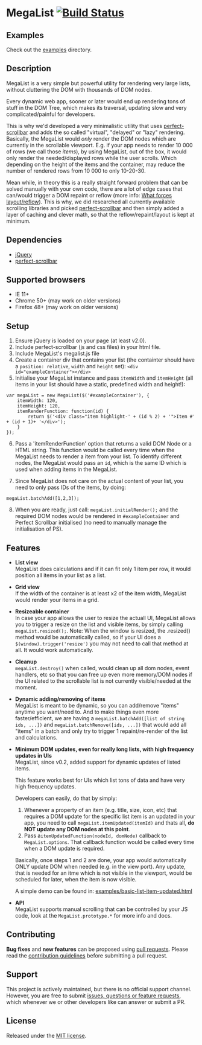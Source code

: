 # MegaList [![Build Status](https://travis-ci.org/lpetrov/megalist.svg?branch=master)](https://travis-ci.org/lpetrov/megalist)

## Examples
Check out the [examples](https://github.com/lpetrov/megalist/tree/master/examples) directory.

## Description
MegaList is a very simple but powerful utility for rendering very large lists, without cluttering the DOM with thousands
of DOM nodes.

Every dynamic web app, sooner or later would end up rendering tons of stuff in the DOM Tree, which makes its traversal,
updating slow and very complicated/painful for developers.

This is why we'd developed a very minimalistic utility that uses [perfect-scrollbar](https://github.com/noraesae/perfect-scrollbar)
and adds the so called "virtual", "delayed" or "lazy" rendering.
Basically, the MegaList would *only* render the DOM nodes which are currently in the scrollable viewport. E.g. if your
app needs to render 10 000 of rows (we call those *items*), by using MegaList, out of the box, it would only render the
needed/displayed rows while the user scrolls. Which depending on the height of the items and the container, may reduce
the number of rendered rows from 10 000 to only 10-20-30.

Mean while, in theory this is a really straight forward problem that can be solved manually with your own code, there
are a lot of edge cases that can/would trigger a DOM repaint or reflow 
(more info: [What forces layout/reflow](https://gist.github.com/paulirish/5d52fb081b3570c81e3a)). This is why, we did
researched all currently available scrolling libraries and picked [perfect-scrollbar](https://github.com/noraesae/perfect-scrollbar)
and then simply added a layer of caching and clever math, so that the reflow/repaint/layout is kept at minimum.

## Dependencies
* [jQuery](https://jquery.com/)
* [perfect-scrollbar](https://github.com/noraesae/perfect-scrollbar)


## Supported browsers
* IE 11+
* Chrome 50+ (may work on older versions)
* Firefox 48+ (may work on older versions)

## Setup
1. Ensure jQuery is loaded on your page (at least v2.0).
2. Include perfect-scrollbar (js and css files) in your html file.
3. Include MegaList's megalist.js file
4. Create a container div that contains your list (the containter should have a `position: relative`, `width` and 
`height` set):
```<div id="exampleContainer"></div>```
5. Initialise your MegaList instance and pass `itemWidth` and `itemHeight` (all items in your list should have a static,
predefined width and height!):
```
var megaList = new MegaList($('#exampleContainer'), {
    itemWidth: 120,
    itemHeight: 120,
    itemRenderFunction: function(id) {
        return $('<div class="item highlight-' + (id % 2) + '">Item #' + (id + 1)+ '</div>');
    }
});
```


6. Pass a 'itemRenderFunction' option that returns a valid DOM Node or a HTML string. This function would be called
every time when the MegaList needs to render a item from your list. To identify different nodes, the MegaList would pass
an `id`, which is the same ID which is used when adding items in the MegaList.

7. Since MegaList does not care on the actual content of your list, you need to only pass IDs of the items, by doing:
```
megaList.batchAdd([1,2,3]);
```

8. When you are ready, just call: ```megaList.initialRender();``` and the required DOM nodes would be rendered in 
`#exampleContainer` and Perfect Scrollbar initialised (no need to manually manage the initialisation of PS).

## Features
* **List view**  
  MegaList does calculations and if it can fit only 1 item per row, it would position all items in your list as a list.
  
* **Grid view**  
  If the width of the container is at least x2 of the item width, MegaList would render your items in a grid.
  
* **Resizeable container**  
  In case your app allows the user to resize the actuall UI, MegaList allows you to trigger a resize on the list and
  visible items, by simply calling `megaList.resized();`.
  Note: When the window is resized, the .resized() method would be automatically called, so if your UI does a 
  `$(window).trigger('resize')` you may not need to call that method at all. It would work automatically.
  
* **Cleanup**  
  `megaList.destroy()` when called, would clean up all dom nodes, event handlers, etc so that you can free up even more
  memory/DOM nodes if the UI related to the scrollable list is not currently visible/needed at the moment.
  
* **Dynamic adding/removing of items**  
  MegaList is meant to be dynamic, so you can add/remove "items" anytime you want/need to. And to make things even more
  faster/efficient, we are having a `megaList.batchAdd([list of string ids, ...])` and `megaList.batchRemove([ids, ...])`
  that would add all "items" in a batch and only try to trigger 1 repaint/re-render of the list and calculations.

* **Minimum DOM updates, even for really long lists, with high frequency updates in UIs**  
  MegaList, since v0.2, added support for dynamic updates of listed items.
  
  This feature works best for UIs which list tons of data and have very high frequency updates.
   
  Developers can easily, do that by simply:
  1. Whenever a property of an item (e.g. title, size, icon, etc) that requires a DOM update for the specific list item 
  is an updated in your app, you need to call `megaList.itemUpdated(itemId)` and thats all, **do NOT update any DOM nodes
  at this point**.
  2. Pass a`itemUpdatedFunction(nodeId, domNode)` callback to `MegaList.options`.
  That callback function would be called every time when a DOM update is required.
  
  Basically, once steps 1 and 2 are done, your app would automatically ONLY update DOM
  when needed (e.g. in the view port). Any update, that is needed for an itme which is
  not visible in the viewport, would be scheduled for later, when the item is now visible. 

  A simple demo can be found in: [examples/basic-list-item-updated.html](examples/basic-list-item-updated.html)
  
* **API**  
  MegaList supports manual scrolling that can be controlled by your JS code, look at the `MegaList.prototype.*` for more
  info and docs.
  

## Contributing
**Bug fixes** and **new features** can be proposed using [pull requests](https://github.com/lpetrov/megalist/pulls).
Please read the [contribution guidelines](https://github.com/lpetrov/megalist/blob/master/CONTRIBUTING.md) before submitting a pull request.

## Support
This project is actively maintained, but there is no official support channel.  
However, you are free to submit [issues, questions or feature requests](https://github.com/lpetrov/megalist/issues), which
whenever we or other developers like can answer or submit a PR.

## License
Released under the [MIT license](http://www.opensource.org/licenses/MIT).
